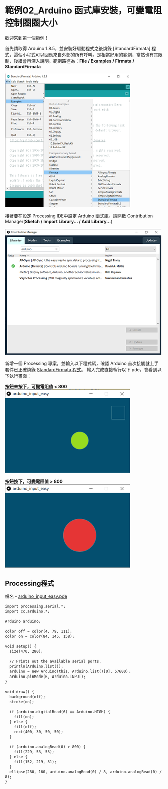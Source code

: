 # 範例02\_Arduino 函式庫安裝，可變電阻控制圈圈大小

歡迎來到第一個範例！

首先請取得 Arduino 1.8.5，並安裝好驅動程式之後燒錄 \[StandardFirmata\] 程式，這個小程式可以回應來自外部的所有呼叫。是相當好用的範例，當然也有其限制，後續會再深入說明。範例路徑為：**File / Examples / Firmata / StandardFirmata**   

<img src=../.gitbook/assets/processing_arduino_ex02_01.png width="400" height="">

接著要在設定 Processing IDE中設定 Arduino 函式庫。請開啟 Contribution Manager\(**Sketch / Import Library... / Add Library...**\)   

<img src=../.gitbook/assets/processing_arduino_ex02_02.png width="500" height="">

新增一個 Processing 專案，並輸入以下程式碼，確認 Arduino 首次接觸就上手套件已正確燒錄 [StandardFirmata 程式](https://www.arduino.cc/en/reference/firmata)。 輸入完成直接執行以下 pde，會看到以下執行畫面：

**按鈕未按下，可變電阻值 &lt; 800**  
<img src=../.gitbook/assets/processing_arduino_ex02_03.png width="400" height="">

**按鈕按下，可變電阻值 &gt; 800**  
<img src=../.gitbook/assets/processing_arduino_ex02_04.png width="400" height="">

## Processing程式

檔名 - [arduino\_input\_easy.pde](https://github.com/cavedunissin/boson/tree/master/processing_arduino/example/arduino_input_easy)   


```text
import processing.serial.*;
import cc.arduino.*;

Arduino arduino;

color off = color(4, 79, 111);
color on = color(84, 145, 158);

void setup() {
  size(470, 280);

  // Prints out the available serial ports.
  println(Arduino.list());
  arduino = new Arduino(this, Arduino.list()[0], 57600);
  arduino.pinMode(6, Arduino.INPUT);
}

void draw() {
  background(off);
  stroke(on);

  if (arduino.digitalRead(6) == Arduino.HIGH) {
    fill(on);
  } else {
    fill(off);
    rect(400, 30, 50, 50);
  }

  if (arduino.analogRead(0) > 800) {
    fill(229, 53, 53);
  } else {
    fill(152, 219, 31);
  }
  ellipse(280, 160, arduino.analogRead(0) / 8, arduino.analogRead(0) / 8);
}
```

